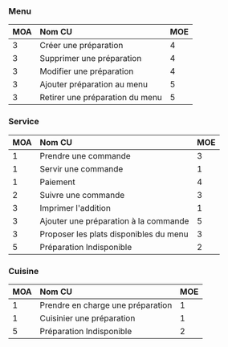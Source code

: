 ### Menu

| MOA |                         Nom CU                  | MOE |
| :-- | :---------------------------------------------- | :-- |
|  3  |  Créer une préparation                          |  4  |
|  3  |  Supprimer une préparation                      |  4  |
|  3  |  Modifier une préparation                       |  4  |
|  3  |  Ajouter préparation au menu                    |  5  |
|  3  |  Retirer une préparation du menu                |  5  |

### Service

| MOA |                         Nom CU                  | MOE |
| :-- | :---------------------------------------------- | :-- |
|  1  |  Prendre une commande                           |  3  |
|  1  |  Servir une commande                            |  1  |
|  1  |  Paiement                                       |  4  |
|  2  |  Suivre une commande                            |  3  |
|  3  |  Imprimer l'addition                            |  1  |
|  3  |  Ajouter une préparation à la commande          |  5  |
|  3  |  Proposer les plats disponibles du menu         |  3  |
|  5  |  Préparation Indisponible                       |  2  |



### Cuisine

| MOA |                         Nom CU                  | MOE |
| :-- | :---------------------------------------------- | :-- |
|  1  |  Prendre en charge une préparation              |  1  |
|  1  |  Cuisinier une préparation                      |  1  |
|  5  |  Préparation Indisponible                       |  2  |
